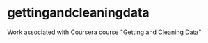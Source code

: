 gettingandcleaningdata
======================

Work associated with Coursera course "Getting and Cleaning Data"
